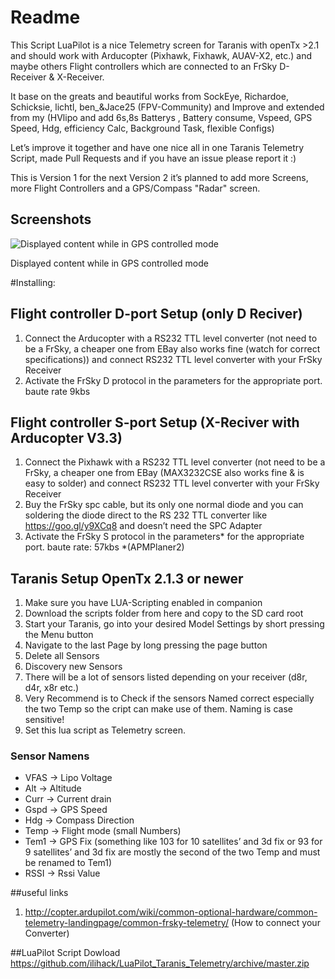 ﻿# Readme
This Script LuaPilot is a nice Telemetry screen for Taranis with openTx >2.1 and should work with Arducopter (Pixhawk, Fixhawk, AUAV-X2, etc.) and maybe others Flight controllers which are connected to an FrSky D-Receiver & X-Receiver.

It base on the greats and beautiful works from SockEye, Richardoe, Schicksie, lichtl, ben_&Jace25 (FPV-Community) and Improve and extended from my (HVlipo and add 6s,8s Batterys , Battery consume, Vspeed, GPS Speed, Hdg, efficiency Calc, Background Task, flexible Configs)

Let’s improve it together and have one nice all in one Taranis Telemetry Script, made Pull Requests and if you have an issue please report it :)

This is Version 1 for the next Version 2 it’s planned to add more Screens, more Flight Controllers and a GPS/Compass "Radar" screen.

## Screenshots




![Displayed content while in GPS controlled mode](https://raw.githubusercontent.com/ilihack/LuaPilot_Taranis_Telemetry/master/LuaPilot.jpg)

Displayed content while in GPS controlled mode

#Installing:
## Flight controller D-port Setup (only D Reciver)
1. Connect the Arducopter with a RS232 TTL level converter (not need to be a FrSky, a cheaper one from EBay also works fine (watch for correct specifications)) and connect RS232 TTL level converter with your FrSky Receiver
2. Activate the FrSky D protocol in the parameters for the appropriate port. baute rate 9kbs

## Flight controller S-port Setup (X-Reciver with Arducopter V3.3)
1. Connect the Pixhawk with a RS232 TTL level converter (not need to be a FrSky, a cheaper one from EBay (MAX3232CSE also works fine & is easy to solder) and connect RS232 TTL level converter with your FrSky Receiver
2. Buy the FrSky spc cable, but its only one normal diode and you can soldering the diode direct to the RS 232 TTL converter like https://goo.gl/y9XCq8 and doesn’t need the SPC Adapter
3. Activate the FrSky S protocol in the parameters* for the appropriate port. baute rate: 57kbs *(APMPlaner2)



## Taranis Setup OpenTx 2.1.3 or newer
1. Make sure you have LUA-Scripting enabled in companion
2. Download the scripts folder from here and copy to the SD card root
3. Start your Taranis, go into your desired Model Settings by short pressing the Menu button
4. Navigate to the last Page by long pressing the page button
5. Delete all Sensors
6. Discovery new Sensors
7. There will be a lot of sensors listed depending on your receiver (d8r, d4r, x8r etc.)
8. Very Recommend is to Check if the sensors Named correct especially the two Temp so the cript can make use of them. Naming is case sensitive!
9. Set this lua script as Telemetry screen.

### Sensor Namens
* VFAS -> Lipo Voltage
* Alt -> Altitude
* Curr -> Current drain
* Gspd -> GPS Speed
* Hdg -> Compass Direction
* Temp -> Flight mode (small Numbers)
* Tem1 -> GPS Fix (something like 103 for 10 satellites’ and 3d fix or 93 for 9 satellites’ and 3d fix are mostly the second    of the two Temp and must be renamed to Tem1)
* RSSI -> Rssi Value

##useful links
1. http://copter.ardupilot.com/wiki/common-optional-hardware/common-telemetry-landingpage/common-frsky-telemetry/ (How to connect your Converter)

##LuaPilot Script Dowload
https://github.com/ilihack/LuaPilot_Taranis_Telemetry/archive/master.zip

